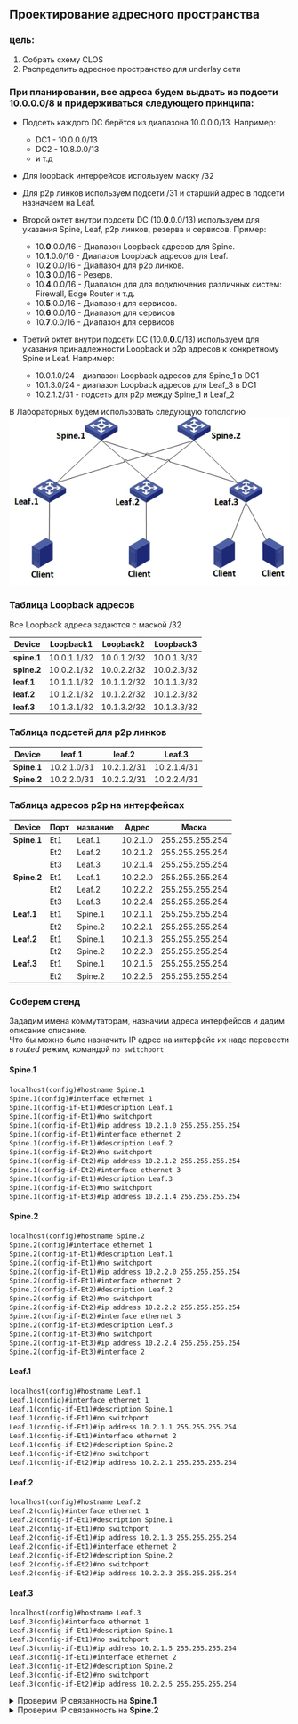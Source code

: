 ## Проектирование адресного пространства

### цель:

1.  Собрать схему CLOS
2.  Распределить адресное пространство для underlay сети

### При планировании, все адреса будем выдвать из подсети 10.0.0.0/8 и придерживаться следующего принципа:

- Подсеть каждого DC берётся из диапазона 10.0.0.0/13. Например:
    
    - DC1 - 10.0.0.0/13
    - DC2 - 10.8.0.0/13
    - и т.д
- Для loopback интерфейсов используем маску /32
    
- Для p2p линков используем подсети /31 и старший адрес в подсети назначаем на Leaf.
    
- Второй октет внутри подсети DC (10.**0**.0.0/13) используем для указания Spine, Leaf, p2p линков, резерва и сервисов. Пример:
    
    - 10.**0**.0.0/16 - Диапазон Loopback адресов для Spine.
    - 10.**1**.0.0/16 - Диапазон Loopback адресов для Leaf.
    - 10.**2**.0.0/16 - Диапазон для p2p линков.
    - 10.**3**.0.0/16 - Резерв.
    - 10.**4**.0.0/16 - Диапазон для для подключения различных систем: Firewall, Edge Router и т.д.
    - 10.**5**.0.0/16 - Диапазон для сервисов.
    - 10.**6**.0.0/16 - Диапазон для сервисов
    - 10.**7**.0.0/16 - Диапазон для сервисов
- Третий октет внутри подсети DC (10.0.**0**.0/13) используем для указания принадлежности Loopback и p2p адресов к конкретному Spine и Leaf. Например:
    
    - 10.0.1.0/24 - диапазон Loopback адресов для Spine_1 в DC1
    - 10.1.3.0/24 - диапазон Loopback адресов для Leaf_3 в DC1
    - 10.2.1.2/31 - подсеть для p2p между Spine_1 и Leaf_2

В Лабораторных будем использовать следующую топологию  
![Lab1.jpg](/Lab1/Lab1.jpg)

### Таблица Loopback адресов

Все Loopback адреса задаются с маской /32

| **Device** | **Loopback1** | **Loopback2** | **Loopback3** |
| --- | --- | --- | --- |
| **spine.1** | 10.0.1.1/32 | 10.0.1.2/32 | 10.0.1.3/32 |
| **spine.2** | 10.0.2.1/32 | 10.0.2.2/32 | 10.0.2.3/32 |
| **leaf.1** | 10.1.1.1/32 | 10.1.1.2/32 | 10.1.1.3/32 |
| **leaf.2** | 10.1.2.1/32 | 10.1.2.2/32 | 10.1.2.3/32 |
| **leaf.3** | 10.1.3.1/32 | 10.1.3.2/32 | 10.1.3.3/32 |

### Таблица подсетей для p2p линков

| **Device** | **leaf.1** | **leaf.2** | **Leaf.3** |
| --- | --- | --- | --- |
| **Spine.1** | 10.2.1.0/31 | 10.2.1.2/31 | 10.2.1.4/31 |
| **Spine.2** | 10.2.2.0/31 | 10.2.2.2/31 | 10.2.2.4/31 |

### Таблица адресов p2p на интерфейсах

| **Device** | **Порт** | **название** | **Адрес** | **Маска** |
| --- | --- | --- | --- | --- |
| **Spine.1** | Et1 | Leaf.1 | 10.2.1.0 | 255.255.255.254 |
|     | Et2 | Leaf.2 | 10.2.1.2 | 255.255.255.254 |
|     | Et3 | Leaf.3 | 10.2.1.4 | 255.255.255.254 |
| **Spine.2** | Et1 | Leaf.1 | 10.2.2.0 | 255.255.255.254 |
|     | Et2 | Leaf.2 | 10.2.2.2 | 255.255.255.254 |
|     | Et3 | Leaf.3 | 10.2.2.4 | 255.255.255.254 |
| **Leaf.1** | Et1 | Spine.1 | 10.2.1.1 | 255.255.255.254 |
|     | Et2 | Spine.2 | 10.2.2.1 | 255.255.255.254 |
| **Leaf.2** | Et1 | Spine.1 | 10.2.1.3 | 255.255.255.254 |
|     | Et2 | Spine.2 | 10.2.2.3 | 255.255.255.254 |
| **Leaf.3** | Et1 | Spine.1 | 10.2.1.5 | 255.255.255.254 |
|     | Et2 | Spine.2 | 10.2.2.5 | 255.255.255.254 |

### Соберем стенд

Зададим имена коммутаторам, назначим адреса интерфейсов и дадим описание описание.  
Что бы можно было назначить IP адрес на интерфейс их надо перевести в *routed* режим, командой `no switchport`

#### Spine.1
```
localhost(config)#hostname Spine.1
Spine.1(config)#interface ethernet 1
Spine.1(config-if-Et1)#description Leaf.1
Spine.1(config-if-Et1)#no switchport 
Spine.1(config-if-Et1)#ip address 10.2.1.0 255.255.255.254
Spine.1(config-if-Et1)#interface ethernet 2
Spine.1(config-if-Et1)#description Leaf.2
Spine.1(config-if-Et2)#no switchport 
Spine.1(config-if-Et2)#ip address 10.2.1.2 255.255.255.254
Spine.1(config-if-Et2)#interface ethernet 3
Spine.1(config-if-Et1)#description Leaf.3
Spine.1(config-if-Et3)#no switchport 
Spine.1(config-if-Et3)#ip address 10.2.1.4 255.255.255.254
```
#### Spine.2
```
localhost(config)#hostname Spine.2
Spine.2(config)#interface ethernet 1
Spine.2(config-if-Et1)#description Leaf.1
Spine.2(config-if-Et1)#no switchport 
Spine.2(config-if-Et1)#ip address 10.2.2.0 255.255.255.254
Spine.2(config-if-Et1)#interface ethernet 2
Spine.2(config-if-Et2)#description Leaf.2
Spine.2(config-if-Et2)#no switchport 
Spine.2(config-if-Et2)#ip address 10.2.2.2 255.255.255.254
Spine.2(config-if-Et2)#interface ethernet 3
Spine.2(config-if-Et3)#description Leaf.3
Spine.2(config-if-Et3)#no switchport 
Spine.2(config-if-Et3)#ip address 10.2.2.4 255.255.255.254
Spine.2(config-if-Et3)#interface 2
```
#### Leaf.1
```
localhost(config)#hostname Leaf.1
Leaf.1(config)#interface ethernet 1
Leaf.1(config-if-Et1)#description Spine.1
Leaf.1(config-if-Et1)#no switchport 
Leaf.1(config-if-Et1)#ip address 10.2.1.1 255.255.255.254
Leaf.1(config-if-Et1)#interface ethernet 2
Leaf.1(config-if-Et2)#description Spine.2
Leaf.1(config-if-Et2)#no switchport 
Leaf.1(config-if-Et2)#ip address 10.2.2.1 255.255.255.254
```
#### Leaf.2
```
localhost(config)#hostname Leaf.2
Leaf.2(config)#interface ethernet 1
Leaf.2(config-if-Et1)#description Spine.1
Leaf.2(config-if-Et1)#no switchport 
Leaf.2(config-if-Et1)#ip address 10.2.1.3 255.255.255.254
Leaf.2(config-if-Et1)#interface ethernet 2
Leaf.2(config-if-Et2)#description Spine.2
Leaf.2(config-if-Et2)#no switchport 
Leaf.2(config-if-Et2)#ip address 10.2.2.3 255.255.255.254
```
#### Leaf.3
```
localhost(config)#hostname Leaf.3
Leaf.3(config)#interface ethernet 1
Leaf.3(config-if-Et1)#description Spine.1
Leaf.3(config-if-Et1)#no switchport 
Leaf.3(config-if-Et1)#ip address 10.2.1.5 255.255.255.254
Leaf.3(config-if-Et1)#interface ethernet 2
Leaf.3(config-if-Et2)#description Spine.2
Leaf.3(config-if-Et2)#no switchport 
Leaf.3(config-if-Et2)#ip address 10.2.2.5 255.255.255.254
```
<details>
<summary>Проверим IP связанность на <b>Spine.1</b></summary>

```
Spine.1#ping 10.2.1.1
PING 10.2.1.1 (10.2.1.1) 72(100) bytes of data.
80 bytes from 10.2.1.1: icmp_seq=1 ttl=64 time=212 ms
80 bytes from 10.2.1.1: icmp_seq=2 ttl=64 time=208 ms
80 bytes from 10.2.1.1: icmp_seq=3 ttl=64 time=205 ms
80 bytes from 10.2.1.1: icmp_seq=4 ttl=64 time=201 ms
80 bytes from 10.2.1.1: icmp_seq=5 ttl=64 time=241 ms

--- 10.2.1.1 ping statistics ---
5 packets transmitted, 5 received, 0% packet loss, time 49ms
rtt min/avg/max/mdev = 201.504/214.037/241.647/14.280 ms, pipe 5, ipg/ewma 12.478/214.052 ms
Spine.1#ping 10.2.1.3
PING 10.2.1.3 (10.2.1.3) 72(100) bytes of data.
80 bytes from 10.2.1.3: icmp_seq=1 ttl=64 time=145 ms
80 bytes from 10.2.1.3: icmp_seq=2 ttl=64 time=137 ms
80 bytes from 10.2.1.3: icmp_seq=3 ttl=64 time=132 ms
80 bytes from 10.2.1.3: icmp_seq=4 ttl=64 time=127 ms
80 bytes from 10.2.1.3: icmp_seq=5 ttl=64 time=136 ms

--- 10.2.1.3 ping statistics ---
5 packets transmitted, 5 received, 0% packet loss, time 45ms
rtt min/avg/max/mdev = 127.591/136.001/145.087/5.761 ms, pipe 5, ipg/ewma 11.316/140.352 ms
Spine.1#ping 10.2.1.5
PING 10.2.1.5 (10.2.1.5) 72(100) bytes of data.
80 bytes from 10.2.1.5: icmp_seq=1 ttl=64 time=68.2 ms
80 bytes from 10.2.1.5: icmp_seq=2 ttl=64 time=63.6 ms
80 bytes from 10.2.1.5: icmp_seq=3 ttl=64 time=59.7 ms
80 bytes from 10.2.1.5: icmp_seq=4 ttl=64 time=56.0 ms
80 bytes from 10.2.1.5: icmp_seq=5 ttl=64 time=54.3 ms

--- 10.2.1.5 ping statistics ---
5 packets transmitted, 5 received, 0% packet loss, time 44ms
rtt min/avg/max/mdev = 54.355/60.401/68.240/5.074 ms, pipe 5, ipg/ewma 11.148/63.969 ms

```
</details>

<details>
<summary>Проверим IP связанность на <b>Spine.2</b></summary>

```
Spine.2#ping 10.2.2.1
PING 10.2.2.1 (10.2.2.1) 72(100) bytes of data.
80 bytes from 10.2.2.1: icmp_seq=1 ttl=64 time=148 ms
80 bytes from 10.2.2.1: icmp_seq=2 ttl=64 time=130 ms
80 bytes from 10.2.2.1: icmp_seq=3 ttl=64 time=121 ms
80 bytes from 10.2.2.1: icmp_seq=4 ttl=64 time=114 ms
80 bytes from 10.2.2.1: icmp_seq=5 ttl=64 time=108 ms

--- 10.2.2.1 ping statistics ---
5 packets transmitted, 5 received, 0% packet loss, time 73ms
rtt min/avg/max/mdev = 108.943/124.640/148.143/13.705 ms, pipe 5, ipg/ewma 18.289/135.506 ms
Spine.2#ping 10.2.2.3
PING 10.2.2.3 (10.2.2.3) 72(100) bytes of data.
80 bytes from 10.2.2.3: icmp_seq=1 ttl=64 time=230 ms
80 bytes from 10.2.2.3: icmp_seq=2 ttl=64 time=223 ms
80 bytes from 10.2.2.3: icmp_seq=3 ttl=64 time=222 ms
80 bytes from 10.2.2.3: icmp_seq=4 ttl=64 time=214 ms
80 bytes from 10.2.2.3: icmp_seq=5 ttl=64 time=207 ms

--- 10.2.2.3 ping statistics ---
5 packets transmitted, 5 received, 0% packet loss, time 44ms
rtt min/avg/max/mdev = 207.966/219.808/230.596/7.774 ms, pipe 5, ipg/ewma 11.165/224.641 ms
Spine.2#ping 10.2.2.5
PING 10.2.2.5 (10.2.2.5) 72(100) bytes of data.
80 bytes from 10.2.2.5: icmp_seq=1 ttl=64 time=151 ms
80 bytes from 10.2.2.5: icmp_seq=2 ttl=64 time=141 ms
80 bytes from 10.2.2.5: icmp_seq=3 ttl=64 time=136 ms
80 bytes from 10.2.2.5: icmp_seq=4 ttl=64 time=131 ms
80 bytes from 10.2.2.5: icmp_seq=5 ttl=64 time=125 ms

--- 10.2.2.5 ping statistics ---
5 packets transmitted, 5 received, 0% packet loss, time 49ms
rtt min/avg/max/mdev = 125.886/137.380/151.403/8.698 ms, pipe 5, ipg/ewma 12.455/143.796 ms

```
</details>